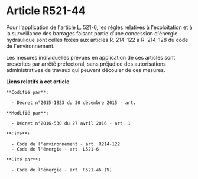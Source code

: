# Article R521-44

Pour l'application de l'article L. 521-6, les règles relatives à l'exploitation et à la surveillance des barrages faisant
partie d'une concession d'énergie hydraulique sont celles fixées aux articles R. 214-122 à R. 214-128 du code de
l'environnement. 

Les mesures individuelles prévues en application de ces articles sont prescrites par arrêté préfectoral, sans préjudice des
autorisations administratives de travaux qui peuvent découler de ces mesures.

**Liens relatifs à cet article**

	**Codifié par**:

	  - Décret n°2015-1823 du 30 décembre 2015 - art.

	**Modifié par**:

	  - Décret n°2016-530 du 27 avril 2016 - art. 1

	**Cite**:

	  - Code de l'environnement - art. R214-122
	  - Code de l'énergie - art. L521-6

	**Cité par**:

	  - Code de l'énergie - art. R521-46 (V)
